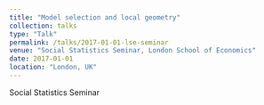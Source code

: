 ```yaml
---
title: "Model selection and local geometry"
collection: talks
type: "Talk"
permalink: /talks/2017-01-01-lse-seminar
venue: "Social Statistics Seminar, London School of Economics"
date: 2017-01-01
location: "London, UK"
---
```


Social Statistics Seminar
